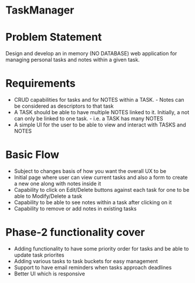 # TaskManager
# Problem Statement
Design and develop an in memory (NO DATABASE) web application for managing personal tasks and notes within a given task.

# Requirements
 - CRUD capabilities for tasks and for NOTES within a TASK. - Notes can be considered as descriptors to that task
 - A TASK should be able to have multiple NOTES linked to it. Initially, a not can only be linked to one task. - i.e. a TASK has many NOTES
 - A simple UI for the user to be able to view and interact with TASKS and NOTES
# Basic Flow
- Subject to changes basis of how you want the overall UX to be
- Initial page where user can view current tasks and also a form to create a new one along with notes inside it
- Capability to click on Edit/Delete buttons against each task for one to be able to Modify/Delete a task
- Capability to be able to see notes within a task after clicking on it
- Capability to remove or add notes in existing tasks
# Phase-2 functionality cover

- Adding functionality to have some priority order for tasks and be able to update task priorites
- Adding various tasks to task buckets for easy management
- Support to have email reminders when tasks approach deadlines
- Better UI which is responsive
